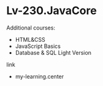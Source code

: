 # Lv-230.JavaCore

Additional courses:

- HTML&CSS
- JavaScript Basics
- Database & SQL Light Version

link
 - my-learning.center

